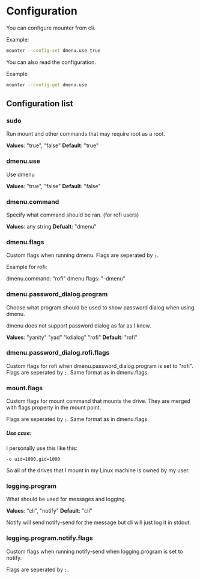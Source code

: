 # Configuration

You can configure mounter from cli.

Example:

```bash
mounter --config-set dmenu.use true
```

You can also read the configuration.

Example

```bash
mounter --config-get dmenu.use
```

## Configuration list

### sudo

Run mount and other commands that may require root as a root.

**Values**: "true", "false"
**Default**: "true"

### dmenu.use

Use dmenu

**Values**: "true", "false"
**Default**: "false"

### dmenu.command

Specify what command should be ran. (for rofi users)

**Values**: any string
**Defualt**: "dmenu"

### dmenu.flags

Custom flags when running dmenu. Flags are seperated by `;`.

Example for rofi:

dmenu.command: "rofi"
dmenu.flags: "-dmenu"

### dmenu.password_dialog.program

Choose what program should be used to show password dialog when using dmenu.

dmenu does not support password dialog as far as I know.

**Values**: "yanity" "yad" "kdialog" "rofi"
**Default**: "rofi"

### dmenu.password_dialog.rofi.flags

Custom flags for rofi when dmenu.password_dialog.program is set to "rofi". Flags are seperated by `;`. Same format as in dmenu.flags.

### mount.flags

Custom flags for mount command that mounts the drive. They are merged with flags property in the mount point.

Flags are seperated by `;`. Same format as in dmenu.flags.

##### Use case:

I personally use this like this:

`-o uid=1000,gid=1000`

So all of the drives that I mount in my Linux machine is owned by my user.

### logging.program

What should be used for messages and logging.

**Values**: "cli", "notify"
**Default**: "cli"

Notify will send notify-send for the message but cli will just log it in stdout.

### logging.program.notify.flags

Custom flags when running notify-send when logging.program is set to notify.

Flags are seperated by `;`.
